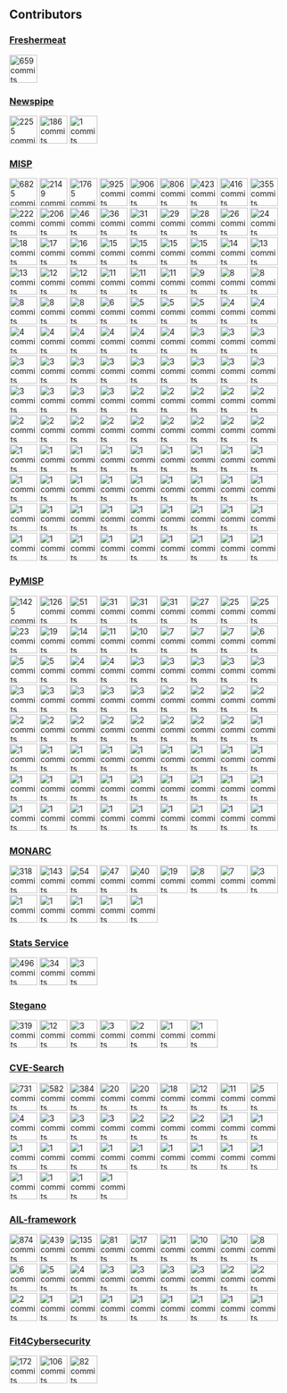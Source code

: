 

## Contributors

### [Freshermeat](https://sr.ht/~cedric/freshermeat)

<!-- contributors-freshermeat starts -->
<a href="https://github.com/cedricbonhomme"><img src="https://avatars.githubusercontent.com/u/465400?s=100&v=4" title="659 commits" width="50px" /></a>
<!-- contributors-freshermeat ends -->


### [Newspipe](https://sr.ht/~cedric/newspipe)

<!-- contributors-newspipe starts -->
<a href="https://github.com/cedricbonhomme"><img src="https://avatars.githubusercontent.com/u/465400?s=100&v=4" title="2255 commits" width="50px" /></a>
<a href="https://github.com/jaesivsm"><img src="https://avatars.githubusercontent.com/u/1969240?s=100&v=4" title="186 commits" width="50px" /></a>
<a href="https://github.com/EdwardBetts"><img src="https://avatars.githubusercontent.com/u/3818?s=100&v=4" title="1 commits" width="50px" /></a>
<!-- contributors-newspipe ends -->


### [MISP](https://github.com/MISP/MISP)

<!-- contributors-MISP starts -->
<a href="https://github.com/iglocska"><img src="https://avatars.githubusercontent.com/u/3668672?s=100&v=4" title="6825 commits" width="50px" /></a>
<a href="https://github.com/mokaddem"><img src="https://avatars.githubusercontent.com/u/6977223?s=100&v=4" title="2149 commits" width="50px" /></a>
<a href="https://github.com/chrisr3d"><img src="https://avatars.githubusercontent.com/u/16307976?s=100&v=4" title="1765 commits" width="50px" /></a>
<a href="https://github.com/adulau"><img src="https://avatars.githubusercontent.com/u/3309?s=100&v=4" title="925 commits" width="50px" /></a>
<a href="https://github.com/JakubOnderka"><img src="https://avatars.githubusercontent.com/u/163343?s=100&v=4" title="906 commits" width="50px" /></a>
<a href="https://github.com/SteveClement"><img src="https://avatars.githubusercontent.com/u/362025?s=100&v=4" title="806 commits" width="50px" /></a>
<a href="https://github.com/noud"><img src="https://avatars.githubusercontent.com/u/1333629?s=100&v=4" title="423 commits" width="50px" /></a>
<a href="https://github.com/cvandeplas"><img src="https://avatars.githubusercontent.com/u/1073662?s=100&v=4" title="416 commits" width="50px" /></a>
<a href="https://github.com/Rafiot"><img src="https://avatars.githubusercontent.com/u/248875?s=100&v=4" title="355 commits" width="50px" /></a>
<a href="https://github.com/rotanid"><img src="https://avatars.githubusercontent.com/u/654617?s=100&v=4" title="222 commits" width="50px" /></a>
<a href="https://github.com/RichieB2B"><img src="https://avatars.githubusercontent.com/u/1461970?s=100&v=4" title="206 commits" width="50px" /></a>
<a href="https://github.com/FloatingGhost"><img src="https://avatars.githubusercontent.com/u/4086403?s=100&v=4" title="46 commits" width="50px" /></a>
<a href="https://github.com/vpiserchia"><img src="https://avatars.githubusercontent.com/u/2363618?s=100&v=4" title="36 commits" width="50px" /></a>
<a href="https://github.com/deresz"><img src="https://avatars.githubusercontent.com/u/2729811?s=100&v=4" title="31 commits" width="50px" /></a>
<a href="https://github.com/cristianbell"><img src="https://avatars.githubusercontent.com/u/13049554?s=100&v=4" title="29 commits" width="50px" /></a>
<a href="https://github.com/4ekin"><img src="https://avatars.githubusercontent.com/u/2716639?s=100&v=4" title="28 commits" width="50px" /></a>
<a href="https://github.com/zaphodef"><img src="https://avatars.githubusercontent.com/u/18658828?s=100&v=4" title="26 commits" width="50px" /></a>
<a href="https://github.com/sfossen"><img src="https://avatars.githubusercontent.com/u/26934?s=100&v=4" title="24 commits" width="50px" /></a>
<a href="https://github.com/elhoim"><img src="https://avatars.githubusercontent.com/u/178521?s=100&v=4" title="18 commits" width="50px" /></a>
<a href="https://github.com/stricaud"><img src="https://avatars.githubusercontent.com/u/956069?s=100&v=4" title="17 commits" width="50px" /></a>
<a href="https://github.com/cedricbonhomme"><img src="https://avatars.githubusercontent.com/u/465400?s=100&v=4" title="16 commits" width="50px" /></a>
<a href="https://github.com/pettai"><img src="https://avatars.githubusercontent.com/u/3317462?s=100&v=4" title="15 commits" width="50px" /></a>
<a href="https://github.com/obert01"><img src="https://avatars.githubusercontent.com/u/6752874?s=100&v=4" title="15 commits" width="50px" /></a>
<a href="https://github.com/kscheetz"><img src="https://avatars.githubusercontent.com/u/7916199?s=100&v=4" title="15 commits" width="50px" /></a>
<a href="https://github.com/capile"><img src="https://avatars.githubusercontent.com/u/3648974?s=100&v=4" title="15 commits" width="50px" /></a>
<a href="https://github.com/jezkerwin"><img src="https://avatars.githubusercontent.com/u/1779665?s=100&v=4" title="14 commits" width="50px" /></a>
<a href="https://github.com/cudeso"><img src="https://avatars.githubusercontent.com/u/256028?s=100&v=4" title="13 commits" width="50px" /></a>
<a href="https://github.com/aaronkaplan"><img src="https://avatars.githubusercontent.com/u/750019?s=100&v=4" title="13 commits" width="50px" /></a>
<a href="https://github.com/tomking2"><img src="https://avatars.githubusercontent.com/u/15731689?s=100&v=4" title="12 commits" width="50px" /></a>
<a href="https://github.com/devnull-"><img src="https://avatars.githubusercontent.com/u/9305238?s=100&v=4" title="12 commits" width="50px" /></a>
<a href="https://github.com/Aks6193"><img src="https://avatars.githubusercontent.com/u/25454459?s=100&v=4" title="11 commits" width="50px" /></a>
<a href="https://github.com/jaegeral"><img src="https://avatars.githubusercontent.com/u/741037?s=100&v=4" title="11 commits" width="50px" /></a>
<a href="https://github.com/Xen0ph0n"><img src="https://avatars.githubusercontent.com/u/2313682?s=100&v=4" title="11 commits" width="50px" /></a>
<a href="https://github.com/ppanero"><img src="https://avatars.githubusercontent.com/u/6756943?s=100&v=4" title="9 commits" width="50px" /></a>
<a href="https://github.com/Golbark"><img src="https://avatars.githubusercontent.com/u/9538017?s=100&v=4" title="8 commits" width="50px" /></a>
<a href="https://github.com/kallix"><img src="https://avatars.githubusercontent.com/u/5512987?s=100&v=4" title="8 commits" width="50px" /></a>
<a href="https://github.com/deloittem"><img src="https://avatars.githubusercontent.com/u/14250017?s=100&v=4" title="8 commits" width="50px" /></a>
<a href="https://github.com/I-am-Sherlocked"><img src="https://avatars.githubusercontent.com/u/10660968?s=100&v=4" title="8 commits" width="50px" /></a>
<a href="https://github.com/ics"><img src="https://avatars.githubusercontent.com/u/108238?s=100&v=4" title="8 commits" width="50px" /></a>
<a href="https://github.com/FafnerKeyZee"><img src="https://avatars.githubusercontent.com/u/11160904?s=100&v=4" title="6 commits" width="50px" /></a>
<a href="https://github.com/challs"><img src="https://avatars.githubusercontent.com/u/3266094?s=100&v=4" title="5 commits" width="50px" /></a>
<a href="https://github.com/WaryWolf"><img src="https://avatars.githubusercontent.com/u/2182088?s=100&v=4" title="5 commits" width="50px" /></a>
<a href="https://github.com/pugilist"><img src="https://avatars.githubusercontent.com/u/4551980?s=100&v=4" title="5 commits" width="50px" /></a>
<a href="https://github.com/rmkml"><img src="https://avatars.githubusercontent.com/u/10365727?s=100&v=4" title="4 commits" width="50px" /></a>
<a href="https://github.com/coolacid"><img src="https://avatars.githubusercontent.com/u/1091410?s=100&v=4" title="4 commits" width="50px" /></a>
<a href="https://github.com/Applenice"><img src="https://avatars.githubusercontent.com/u/30207614?s=100&v=4" title="4 commits" width="50px" /></a>
<a href="https://github.com/JanSkalny"><img src="https://avatars.githubusercontent.com/u/5883407?s=100&v=4" title="4 commits" width="50px" /></a>
<a href="https://github.com/garanews"><img src="https://avatars.githubusercontent.com/u/16938405?s=100&v=4" title="4 commits" width="50px" /></a>
<a href="https://github.com/0xiso"><img src="https://avatars.githubusercontent.com/u/6024009?s=100&v=4" title="4 commits" width="50px" /></a>
<a href="https://github.com/3c7"><img src="https://avatars.githubusercontent.com/u/2846609?s=100&v=4" title="4 commits" width="50px" /></a>
<a href="https://github.com/truckydev"><img src="https://avatars.githubusercontent.com/u/17462115?s=100&v=4" title="4 commits" width="50px" /></a>
<a href="https://github.com/legoguy1000"><img src="https://avatars.githubusercontent.com/u/13125104?s=100&v=4" title="3 commits" width="50px" /></a>
<a href="https://github.com/gallypette"><img src="https://avatars.githubusercontent.com/u/329725?s=100&v=4" title="3 commits" width="50px" /></a>
<a href="https://github.com/liviuvalsan"><img src="https://avatars.githubusercontent.com/u/20833632?s=100&v=4" title="3 commits" width="50px" /></a>
<a href="https://github.com/chkp-aliaksandrt"><img src="https://avatars.githubusercontent.com/u/37109189?s=100&v=4" title="3 commits" width="50px" /></a>
<a href="https://github.com/eCrimeLabs"><img src="https://avatars.githubusercontent.com/u/14878613?s=100&v=4" title="3 commits" width="50px" /></a>
<a href="https://github.com/dawid-czarnecki"><img src="https://avatars.githubusercontent.com/u/17339154?s=100&v=4" title="3 commits" width="50px" /></a>
<a href="https://github.com/Lastpixl"><img src="https://avatars.githubusercontent.com/u/123660?s=100&v=4" title="3 commits" width="50px" /></a>
<a href="https://github.com/MattCarothers"><img src="https://avatars.githubusercontent.com/u/4381389?s=100&v=4" title="3 commits" width="50px" /></a>
<a href="https://github.com/jeromeleonard"><img src="https://avatars.githubusercontent.com/u/10532879?s=100&v=4" title="3 commits" width="50px" /></a>
<a href="https://github.com/milankowww"><img src="https://avatars.githubusercontent.com/u/16960843?s=100&v=4" title="3 commits" width="50px" /></a>
<a href="https://github.com/Delta-Sierra"><img src="https://avatars.githubusercontent.com/u/17081497?s=100&v=4" title="3 commits" width="50px" /></a>
<a href="https://github.com/panzertime"><img src="https://avatars.githubusercontent.com/u/6854027?s=100&v=4" title="3 commits" width="50px" /></a>
<a href="https://github.com/stinnux"><img src="https://avatars.githubusercontent.com/u/17176113?s=100&v=4" title="3 commits" width="50px" /></a>
<a href="https://github.com/squioc"><img src="https://avatars.githubusercontent.com/u/280824?s=100&v=4" title="3 commits" width="50px" /></a>
<a href="https://github.com/birdy42"><img src="https://avatars.githubusercontent.com/u/825492?s=100&v=4" title="3 commits" width="50px" /></a>
<a href="https://github.com/wllm-rbnt"><img src="https://avatars.githubusercontent.com/u/11647900?s=100&v=4" title="3 commits" width="50px" /></a>
<a href="https://github.com/Wachizungu"><img src="https://avatars.githubusercontent.com/u/9868873?s=100&v=4" title="2 commits" width="50px" /></a>
<a href="https://github.com/imidoriya"><img src="https://avatars.githubusercontent.com/u/45568592?s=100&v=4" title="2 commits" width="50px" /></a>
<a href="https://github.com/raw-data"><img src="https://avatars.githubusercontent.com/u/29753218?s=100&v=4" title="2 commits" width="50px" /></a>
<a href="https://github.com/juju4"><img src="https://avatars.githubusercontent.com/u/1300844?s=100&v=4" title="2 commits" width="50px" /></a>
<a href="https://github.com/edhoedt"><img src="https://avatars.githubusercontent.com/u/2240352?s=100&v=4" title="2 commits" width="50px" /></a>
<a href="https://github.com/sim0nx"><img src="https://avatars.githubusercontent.com/u/1769773?s=100&v=4" title="2 commits" width="50px" /></a>
<a href="https://github.com/nikofil"><img src="https://avatars.githubusercontent.com/u/5767669?s=100&v=4" title="2 commits" width="50px" /></a>
<a href="https://github.com/axpatito"><img src="https://avatars.githubusercontent.com/u/3860649?s=100&v=4" title="2 commits" width="50px" /></a>
<a href="https://github.com/netjinho"><img src="https://avatars.githubusercontent.com/u/11476054?s=100&v=4" title="2 commits" width="50px" /></a>
<a href="https://github.com/kalyparker"><img src="https://avatars.githubusercontent.com/u/12010905?s=100&v=4" title="2 commits" width="50px" /></a>
<a href="https://github.com/jonas-koeritz"><img src="https://avatars.githubusercontent.com/u/6485387?s=100&v=4" title="2 commits" width="50px" /></a>
<a href="https://github.com/treyka"><img src="https://avatars.githubusercontent.com/u/630301?s=100&v=4" title="2 commits" width="50px" /></a>
<a href="https://github.com/kirzaks"><img src="https://avatars.githubusercontent.com/u/17720113?s=100&v=4" title="2 commits" width="50px" /></a>
<a href="https://github.com/abulhol"><img src="https://avatars.githubusercontent.com/u/4851778?s=100&v=4" title="2 commits" width="50px" /></a>
<a href="https://github.com/folbricht-stripe"><img src="https://avatars.githubusercontent.com/u/74916780?s=100&v=4" title="1 commits" width="50px" /></a>
<a href="https://github.com/korrosivesec"><img src="https://avatars.githubusercontent.com/u/1944268?s=100&v=4" title="1 commits" width="50px" /></a>
<a href="https://github.com/jtdroste"><img src="https://avatars.githubusercontent.com/u/734161?s=100&v=4" title="1 commits" width="50px" /></a>
<a href="https://github.com/vaclavbartos"><img src="https://avatars.githubusercontent.com/u/14043164?s=100&v=4" title="1 commits" width="50px" /></a>
<a href="https://github.com/VVX7"><img src="https://avatars.githubusercontent.com/u/46228229?s=100&v=4" title="1 commits" width="50px" /></a>
<a href="https://github.com/willurbanski"><img src="https://avatars.githubusercontent.com/u/57372819?s=100&v=4" title="1 commits" width="50px" /></a>
<a href="https://github.com/ag-michael"><img src="https://avatars.githubusercontent.com/u/39683291?s=100&v=4" title="1 commits" width="50px" /></a>
<a href="https://github.com/tweemeterjop"><img src="https://avatars.githubusercontent.com/u/3155112?s=100&v=4" title="1 commits" width="50px" /></a>
<a href="https://github.com/iwitz"><img src="https://avatars.githubusercontent.com/u/19936089?s=100&v=4" title="1 commits" width="50px" /></a>
<a href="https://github.com/andir"><img src="https://avatars.githubusercontent.com/u/638836?s=100&v=4" title="1 commits" width="50px" /></a>
<a href="https://github.com/Sh3idan"><img src="https://avatars.githubusercontent.com/u/37596668?s=100&v=4" title="1 commits" width="50px" /></a>
<a href="https://github.com/ruiwen"><img src="https://avatars.githubusercontent.com/u/307558?s=100&v=4" title="1 commits" width="50px" /></a>
<a href="https://github.com/rommelfs"><img src="https://avatars.githubusercontent.com/u/274748?s=100&v=4" title="1 commits" width="50px" /></a>
<a href="https://github.com/pbolduc-work"><img src="https://avatars.githubusercontent.com/u/62303150?s=100&v=4" title="1 commits" width="50px" /></a>
<a href="https://github.com/crford"><img src="https://avatars.githubusercontent.com/u/34066604?s=100&v=4" title="1 commits" width="50px" /></a>
<a href="https://github.com/lhirlimann"><img src="https://avatars.githubusercontent.com/u/415751?s=100&v=4" title="1 commits" width="50px" /></a>
<a href="https://github.com/droe"><img src="https://avatars.githubusercontent.com/u/749226?s=100&v=4" title="1 commits" width="50px" /></a>
<a href="https://github.com/cryptba1"><img src="https://avatars.githubusercontent.com/u/39135076?s=100&v=4" title="1 commits" width="50px" /></a>
<a href="https://github.com/stephengroat"><img src="https://avatars.githubusercontent.com/u/1159138?s=100&v=4" title="1 commits" width="50px" /></a>
<a href="https://github.com/g7"><img src="https://avatars.githubusercontent.com/u/92799?s=100&v=4" title="1 commits" width="50px" /></a>
<a href="https://github.com/jurg"><img src="https://avatars.githubusercontent.com/u/255318?s=100&v=4" title="1 commits" width="50px" /></a>
<a href="https://github.com/mogods"><img src="https://avatars.githubusercontent.com/u/20953483?s=100&v=4" title="1 commits" width="50px" /></a>
<a href="https://github.com/tsgsecops"><img src="https://avatars.githubusercontent.com/u/32331867?s=100&v=4" title="1 commits" width="50px" /></a>
<a href="https://github.com/SHSauler"><img src="https://avatars.githubusercontent.com/u/8420509?s=100&v=4" title="1 commits" width="50px" /></a>
<a href="https://github.com/kajogo777"><img src="https://avatars.githubusercontent.com/u/10531031?s=100&v=4" title="1 commits" width="50px" /></a>
<a href="https://github.com/rmarsollier"><img src="https://avatars.githubusercontent.com/u/16244397?s=100&v=4" title="1 commits" width="50px" /></a>
<a href="https://github.com/kx499"><img src="https://avatars.githubusercontent.com/u/3334810?s=100&v=4" title="1 commits" width="50px" /></a>
<a href="https://github.com/BenDrysdale"><img src="https://avatars.githubusercontent.com/u/7750798?s=100&v=4" title="1 commits" width="50px" /></a>
<a href="https://github.com/TheDr1ver"><img src="https://avatars.githubusercontent.com/u/6147794?s=100&v=4" title="1 commits" width="50px" /></a>
<a href="https://github.com/peasead"><img src="https://avatars.githubusercontent.com/u/7442091?s=100&v=4" title="1 commits" width="50px" /></a>
<a href="https://github.com/gitter-badger"><img src="https://avatars.githubusercontent.com/u/8518239?s=100&v=4" title="1 commits" width="50px" /></a>
<a href="https://github.com/Deventual"><img src="https://avatars.githubusercontent.com/u/7035285?s=100&v=4" title="1 commits" width="50px" /></a>
<a href="https://github.com/koenigswinter"><img src="https://avatars.githubusercontent.com/u/381256?s=100&v=4" title="1 commits" width="50px" /></a>
<a href="https://github.com/nullprobe"><img src="https://avatars.githubusercontent.com/u/2757396?s=100&v=4" title="1 commits" width="50px" /></a>
<a href="https://github.com/bemre"><img src="https://avatars.githubusercontent.com/u/51360?s=100&v=4" title="1 commits" width="50px" /></a>
<a href="https://github.com/remg427"><img src="https://avatars.githubusercontent.com/u/5524371?s=100&v=4" title="1 commits" width="50px" /></a>
<!-- contributors-MISP ends -->


### [PyMISP](https://github.com/MISP/PyMISP)

<!-- contributors-PyMISP starts -->
<a href="https://github.com/Rafiot"><img src="https://avatars.githubusercontent.com/u/248875?s=100&v=4" title="1425 commits" width="50px" /></a>
<a href="https://github.com/adulau"><img src="https://avatars.githubusercontent.com/u/3309?s=100&v=4" title="126 commits" width="50px" /></a>
<a href="https://github.com/Delta-Sierra"><img src="https://avatars.githubusercontent.com/u/17081497?s=100&v=4" title="51 commits" width="50px" /></a>
<a href="https://github.com/mokaddem"><img src="https://avatars.githubusercontent.com/u/6977223?s=100&v=4" title="31 commits" width="50px" /></a>
<a href="https://github.com/VincentFalc"><img src="https://avatars.githubusercontent.com/u/39620263?s=100&v=4" title="31 commits" width="50px" /></a>
<a href="https://github.com/FloatingGhost"><img src="https://avatars.githubusercontent.com/u/4086403?s=100&v=4" title="31 commits" width="50px" /></a>
<a href="https://github.com/cudeso"><img src="https://avatars.githubusercontent.com/u/256028?s=100&v=4" title="27 commits" width="50px" /></a>
<a href="https://github.com/tomking2"><img src="https://avatars.githubusercontent.com/u/15731689?s=100&v=4" title="25 commits" width="50px" /></a>
<a href="https://github.com/iglocska"><img src="https://avatars.githubusercontent.com/u/3668672?s=100&v=4" title="25 commits" width="50px" /></a>
<a href="https://github.com/cvandeplas"><img src="https://avatars.githubusercontent.com/u/1073662?s=100&v=4" title="23 commits" width="50px" /></a>
<a href="https://github.com/SteveClement"><img src="https://avatars.githubusercontent.com/u/362025?s=100&v=4" title="19 commits" width="50px" /></a>
<a href="https://github.com/JakubOnderka"><img src="https://avatars.githubusercontent.com/u/163343?s=100&v=4" title="14 commits" width="50px" /></a>
<a href="https://github.com/VVX7"><img src="https://avatars.githubusercontent.com/u/46228229?s=100&v=4" title="11 commits" width="50px" /></a>
<a href="https://github.com/RichieB2B"><img src="https://avatars.githubusercontent.com/u/1461970?s=100&v=4" title="10 commits" width="50px" /></a>
<a href="https://github.com/mback2k"><img src="https://avatars.githubusercontent.com/u/231943?s=100&v=4" title="7 commits" width="50px" /></a>
<a href="https://github.com/3c7"><img src="https://avatars.githubusercontent.com/u/2846609?s=100&v=4" title="7 commits" width="50px" /></a>
<a href="https://github.com/c-goes"><img src="https://avatars.githubusercontent.com/u/23212798?s=100&v=4" title="7 commits" width="50px" /></a>
<a href="https://github.com/wagner-certat"><img src="https://avatars.githubusercontent.com/u/25031221?s=100&v=4" title="6 commits" width="50px" /></a>
<a href="https://github.com/nbareil"><img src="https://avatars.githubusercontent.com/u/115087?s=100&v=4" title="5 commits" width="50px" /></a>
<a href="https://github.com/jaegeral"><img src="https://avatars.githubusercontent.com/u/741037?s=100&v=4" title="5 commits" width="50px" /></a>
<a href="https://github.com/paalbra"><img src="https://avatars.githubusercontent.com/u/265215?s=100&v=4" title="4 commits" width="50px" /></a>
<a href="https://github.com/sthagen"><img src="https://avatars.githubusercontent.com/u/450800?s=100&v=4" title="4 commits" width="50px" /></a>
<a href="https://github.com/seamustuohy"><img src="https://avatars.githubusercontent.com/u/1226247?s=100&v=4" title="3 commits" width="50px" /></a>
<a href="https://github.com/turtlefac3"><img src="https://avatars.githubusercontent.com/u/55850580?s=100&v=4" title="3 commits" width="50px" /></a>
<a href="https://github.com/chrisr3d"><img src="https://avatars.githubusercontent.com/u/16307976?s=100&v=4" title="3 commits" width="50px" /></a>
<a href="https://github.com/sim0nx"><img src="https://avatars.githubusercontent.com/u/1769773?s=100&v=4" title="3 commits" width="50px" /></a>
<a href="https://github.com/netjinho"><img src="https://avatars.githubusercontent.com/u/11476054?s=100&v=4" title="3 commits" width="50px" /></a>
<a href="https://github.com/korrosivesec"><img src="https://avatars.githubusercontent.com/u/1944268?s=100&v=4" title="3 commits" width="50px" /></a>
<a href="https://github.com/raw-data"><img src="https://avatars.githubusercontent.com/u/29753218?s=100&v=4" title="3 commits" width="50px" /></a>
<a href="https://github.com/bernhl"><img src="https://avatars.githubusercontent.com/u/15350042?s=100&v=4" title="3 commits" width="50px" /></a>
<a href="https://github.com/rmarsollier"><img src="https://avatars.githubusercontent.com/u/16244397?s=100&v=4" title="3 commits" width="50px" /></a>
<a href="https://github.com/jbremer"><img src="https://avatars.githubusercontent.com/u/1148773?s=100&v=4" title="3 commits" width="50px" /></a>
<a href="https://github.com/remydewa"><img src="https://avatars.githubusercontent.com/u/53039170?s=100&v=4" title="2 commits" width="50px" /></a>
<a href="https://github.com/chrisinmtown"><img src="https://avatars.githubusercontent.com/u/10234212?s=100&v=4" title="2 commits" width="50px" /></a>
<a href="https://github.com/garanews"><img src="https://avatars.githubusercontent.com/u/16938405?s=100&v=4" title="2 commits" width="50px" /></a>
<a href="https://github.com/kovacsbalu"><img src="https://avatars.githubusercontent.com/u/3726055?s=100&v=4" title="2 commits" width="50px" /></a>
<a href="https://github.com/t3llf1r"><img src="https://avatars.githubusercontent.com/u/75361572?s=100&v=4" title="2 commits" width="50px" /></a>
<a href="https://github.com/cipherlock"><img src="https://avatars.githubusercontent.com/u/33454995?s=100&v=4" title="2 commits" width="50px" /></a>
<a href="https://github.com/aparriel"><img src="https://avatars.githubusercontent.com/u/28621435?s=100&v=4" title="2 commits" width="50px" /></a>
<a href="https://github.com/PaulSec"><img src="https://avatars.githubusercontent.com/u/4060683?s=100&v=4" title="2 commits" width="50px" /></a>
<a href="https://github.com/squioc"><img src="https://avatars.githubusercontent.com/u/280824?s=100&v=4" title="2 commits" width="50px" /></a>
<a href="https://github.com/plutec"><img src="https://avatars.githubusercontent.com/u/444620?s=100&v=4" title="2 commits" width="50px" /></a>
<a href="https://github.com/TheDr1ver"><img src="https://avatars.githubusercontent.com/u/6147794?s=100&v=4" title="2 commits" width="50px" /></a>
<a href="https://github.com/grolinet"><img src="https://avatars.githubusercontent.com/u/14868599?s=100&v=4" title="2 commits" width="50px" /></a>
<a href="https://github.com/nighttardis"><img src="https://avatars.githubusercontent.com/u/12703968?s=100&v=4" title="1 commits" width="50px" /></a>
<a href="https://github.com/kuselfu"><img src="https://avatars.githubusercontent.com/u/72789379?s=100&v=4" title="1 commits" width="50px" /></a>
<a href="https://github.com/pudo"><img src="https://avatars.githubusercontent.com/u/41628?s=100&v=4" title="1 commits" width="50px" /></a>
<a href="https://github.com/imidoriya"><img src="https://avatars.githubusercontent.com/u/45568592?s=100&v=4" title="1 commits" width="50px" /></a>
<a href="https://github.com/ninoseki"><img src="https://avatars.githubusercontent.com/u/291028?s=100&v=4" title="1 commits" width="50px" /></a>
<a href="https://github.com/Shortfinga"><img src="https://avatars.githubusercontent.com/u/5101414?s=100&v=4" title="1 commits" width="50px" /></a>
<a href="https://github.com/ancailliau"><img src="https://avatars.githubusercontent.com/u/28399?s=100&v=4" title="1 commits" width="50px" /></a>
<a href="https://github.com/0xThiebaut"><img src="https://avatars.githubusercontent.com/u/46688461?s=100&v=4" title="1 commits" width="50px" /></a>
<a href="https://github.com/github-pba"><img src="https://avatars.githubusercontent.com/u/50981940?s=100&v=4" title="1 commits" width="50px" /></a>
<a href="https://github.com/Wachizungu"><img src="https://avatars.githubusercontent.com/u/9868873?s=100&v=4" title="1 commits" width="50px" /></a>
<a href="https://github.com/dawid-czarnecki"><img src="https://avatars.githubusercontent.com/u/17339154?s=100&v=4" title="1 commits" width="50px" /></a>
<a href="https://github.com/juju4"><img src="https://avatars.githubusercontent.com/u/1300844?s=100&v=4" title="1 commits" width="50px" /></a>
<a href="https://github.com/DragonDev1906"><img src="https://avatars.githubusercontent.com/u/8270201?s=100&v=4" title="1 commits" width="50px" /></a>
<a href="https://github.com/Lastpixl"><img src="https://avatars.githubusercontent.com/u/123660?s=100&v=4" title="1 commits" width="50px" /></a>
<a href="https://github.com/0xiso"><img src="https://avatars.githubusercontent.com/u/6024009?s=100&v=4" title="1 commits" width="50px" /></a>
<a href="https://github.com/mlodic"><img src="https://avatars.githubusercontent.com/u/30625432?s=100&v=4" title="1 commits" width="50px" /></a>
<a href="https://github.com/dadokkio"><img src="https://avatars.githubusercontent.com/u/355183?s=100&v=4" title="1 commits" width="50px" /></a>
<a href="https://github.com/truckydev"><img src="https://avatars.githubusercontent.com/u/17462115?s=100&v=4" title="1 commits" width="50px" /></a>
<a href="https://github.com/kfaber"><img src="https://avatars.githubusercontent.com/u/4570326?s=100&v=4" title="1 commits" width="50px" /></a>
<a href="https://github.com/kajogo777"><img src="https://avatars.githubusercontent.com/u/10531031?s=100&v=4" title="1 commits" width="50px" /></a>
<a href="https://github.com/YacineKhamis"><img src="https://avatars.githubusercontent.com/u/7416481?s=100&v=4" title="1 commits" width="50px" /></a>
<a href="https://github.com/sebix"><img src="https://avatars.githubusercontent.com/u/199050?s=100&v=4" title="1 commits" width="50px" /></a>
<a href="https://github.com/KennethAdamMiller"><img src="https://avatars.githubusercontent.com/u/2431966?s=100&v=4" title="1 commits" width="50px" /></a>
<a href="https://github.com/ANSSI-BSOD"><img src="https://avatars.githubusercontent.com/u/17572412?s=100&v=4" title="1 commits" width="50px" /></a>
<a href="https://github.com/kevthehermit"><img src="https://avatars.githubusercontent.com/u/2545096?s=100&v=4" title="1 commits" width="50px" /></a>
<a href="https://github.com/urbanski"><img src="https://avatars.githubusercontent.com/u/218379?s=100&v=4" title="1 commits" width="50px" /></a>
<a href="https://github.com/Starow"><img src="https://avatars.githubusercontent.com/u/6065469?s=100&v=4" title="1 commits" width="50px" /></a>
<a href="https://github.com/didelphodon"><img src="https://avatars.githubusercontent.com/u/10989525?s=100&v=4" title="1 commits" width="50px" /></a>
<!-- contributors-PyMISP ends -->


### [MONARC](https://github.com/monarc-project/MonarcAppFO)

<!-- contributors-MonarcAppFO starts -->
<a href="https://github.com/cedricbonhomme"><img src="https://avatars.githubusercontent.com/u/465400?s=100&v=4" title="318 commits" width="50px" /></a>
<a href="https://github.com/ruslanbaidan"><img src="https://avatars.githubusercontent.com/u/3246171?s=100&v=4" title="143 commits" width="50px" /></a>
<a href="https://github.com/xplodwild"><img src="https://avatars.githubusercontent.com/u/1205428?s=100&v=4" title="54 commits" width="50px" /></a>
<a href="https://github.com/thomas-netlor"><img src="https://avatars.githubusercontent.com/u/4964617?s=100&v=4" title="47 commits" width="50px" /></a>
<a href="https://github.com/jfrocha"><img src="https://avatars.githubusercontent.com/u/2930955?s=100&v=4" title="40 commits" width="50px" /></a>
<a href="https://github.com/ppaulis"><img src="https://avatars.githubusercontent.com/u/1609503?s=100&v=4" title="19 commits" width="50px" /></a>
<a href="https://github.com/cyrilrouyer"><img src="https://avatars.githubusercontent.com/u/23081586?s=100&v=4" title="8 commits" width="50px" /></a>
<a href="https://github.com/jerolomb"><img src="https://avatars.githubusercontent.com/u/18661517?s=100&v=4" title="7 commits" width="50px" /></a>
<a href="https://github.com/cheah96"><img src="https://avatars.githubusercontent.com/u/37674123?s=100&v=4" title="3 commits" width="50px" /></a>
<a href="https://github.com/wllm-rbnt"><img src="https://avatars.githubusercontent.com/u/11647900?s=100&v=4" title="1 commits" width="50px" /></a>
<a href="https://github.com/jiihaanee"><img src="https://avatars.githubusercontent.com/u/23482104?s=100&v=4" title="1 commits" width="50px" /></a>
<a href="https://github.com/harchoumi"><img src="https://avatars.githubusercontent.com/u/6995784?s=100&v=4" title="1 commits" width="50px" /></a>
<a href="https://github.com/YacineKhamis"><img src="https://avatars.githubusercontent.com/u/7416481?s=100&v=4" title="1 commits" width="50px" /></a>
<a href="https://github.com/msfaxi"><img src="https://avatars.githubusercontent.com/u/3328977?s=100&v=4" title="1 commits" width="50px" /></a>
<!-- contributors-MonarcAppFO ends -->


### [Stats Service](https://github.com/monarc-project/stats-service)

<!-- contributors-stats-service starts -->
<a href="https://github.com/cedricbonhomme"><img src="https://avatars.githubusercontent.com/u/465400?s=100&v=4" title="496 commits" width="50px" /></a>
<a href="https://github.com/ruslanbaidan"><img src="https://avatars.githubusercontent.com/u/3246171?s=100&v=4" title="34 commits" width="50px" /></a>
<a href="https://github.com/jfrocha"><img src="https://avatars.githubusercontent.com/u/2930955?s=100&v=4" title="3 commits" width="50px" /></a>
<!-- contributors-stats-service ends -->


### [Stegano](https://sr.ht/~cedric/stegano)

<!-- contributors-stegano starts -->
<a href="https://github.com/cedricbonhomme"><img src="https://avatars.githubusercontent.com/u/465400?s=100&v=4" title="319 commits" width="50px" /></a>
<a href="https://github.com/AdrienCos"><img src="https://avatars.githubusercontent.com/u/25573947?s=100&v=4" title="12 commits" width="50px" /></a>
<a href="https://github.com/maxwellgerber"><img src="https://avatars.githubusercontent.com/u/11035210?s=100&v=4" title="3 commits" width="50px" /></a>
<a href="https://github.com/andyroberts"><img src="https://avatars.githubusercontent.com/u/831044?s=100&v=4" title="3 commits" width="50px" /></a>
<a href="https://github.com/sh4nks"><img src="https://avatars.githubusercontent.com/u/1510708?s=100&v=4" title="2 commits" width="50px" /></a>
<a href="https://github.com/BoboTiG"><img src="https://avatars.githubusercontent.com/u/2033598?s=100&v=4" title="1 commits" width="50px" /></a>
<a href="https://github.com/pannal"><img src="https://avatars.githubusercontent.com/u/1359593?s=100&v=4" title="1 commits" width="50px" /></a>
<!-- contributors-stegano ends -->


### [CVE-Search](https://github.com/cve-search/cve-search)

<!-- contributors-cve-search starts -->
<a href="https://github.com/PidgeyL"><img src="https://avatars.githubusercontent.com/u/8830839?s=100&v=4" title="731 commits" width="50px" /></a>
<a href="https://github.com/adulau"><img src="https://avatars.githubusercontent.com/u/3309?s=100&v=4" title="582 commits" width="50px" /></a>
<a href="https://github.com/P-T-I"><img src="https://avatars.githubusercontent.com/u/11720165?s=100&v=4" title="384 commits" width="50px" /></a>
<a href="https://github.com/mdeous"><img src="https://avatars.githubusercontent.com/u/393165?s=100&v=4" title="20 commits" width="50px" /></a>
<a href="https://github.com/wimremes"><img src="https://avatars.githubusercontent.com/u/1710311?s=100&v=4" title="20 commits" width="50px" /></a>
<a href="https://github.com/psychedelys"><img src="https://avatars.githubusercontent.com/u/1389006?s=100&v=4" title="18 commits" width="50px" /></a>
<a href="https://github.com/AZobec"><img src="https://avatars.githubusercontent.com/u/6973759?s=100&v=4" title="12 commits" width="50px" /></a>
<a href="https://github.com/kairis"><img src="https://avatars.githubusercontent.com/u/8766250?s=100&v=4" title="11 commits" width="50px" /></a>
<a href="https://github.com/chervaliery"><img src="https://avatars.githubusercontent.com/u/10849551?s=100&v=4" title="5 commits" width="50px" /></a>
<a href="https://github.com/janidetiger"><img src="https://avatars.githubusercontent.com/u/48528115?s=100&v=4" title="4 commits" width="50px" /></a>
<a href="https://github.com/RoccovanAsselt"><img src="https://avatars.githubusercontent.com/u/7493024?s=100&v=4" title="3 commits" width="50px" /></a>
<a href="https://github.com/lvets"><img src="https://avatars.githubusercontent.com/u/4215920?s=100&v=4" title="3 commits" width="50px" /></a>
<a href="https://github.com/timeemit"><img src="https://avatars.githubusercontent.com/u/874691?s=100&v=4" title="3 commits" width="50px" /></a>
<a href="https://github.com/IrootGeek"><img src="https://avatars.githubusercontent.com/u/27358580?s=100&v=4" title="2 commits" width="50px" /></a>
<a href="https://github.com/jbmaillet"><img src="https://avatars.githubusercontent.com/u/2813729?s=100&v=4" title="2 commits" width="50px" /></a>
<a href="https://github.com/Rafiot"><img src="https://avatars.githubusercontent.com/u/248875?s=100&v=4" title="2 commits" width="50px" /></a>
<a href="https://github.com/tydeu"><img src="https://avatars.githubusercontent.com/u/9020483?s=100&v=4" title="1 commits" width="50px" /></a>
<a href="https://github.com/eaydin"><img src="https://avatars.githubusercontent.com/u/1251030?s=100&v=4" title="1 commits" width="50px" /></a>
<a href="https://github.com/guiguitodelperuu"><img src="https://avatars.githubusercontent.com/u/56117283?s=100&v=4" title="1 commits" width="50px" /></a>
<a href="https://github.com/SteveClement"><img src="https://avatars.githubusercontent.com/u/362025?s=100&v=4" title="1 commits" width="50px" /></a>
<a href="https://github.com/Alexandre-Bartel"><img src="https://avatars.githubusercontent.com/u/655248?s=100&v=4" title="1 commits" width="50px" /></a>
<a href="https://github.com/Patristo"><img src="https://avatars.githubusercontent.com/u/38544606?s=100&v=4" title="1 commits" width="50px" /></a>
<a href="https://github.com/igama"><img src="https://avatars.githubusercontent.com/u/76993?s=100&v=4" title="1 commits" width="50px" /></a>
<a href="https://github.com/rmarsollier"><img src="https://avatars.githubusercontent.com/u/16244397?s=100&v=4" title="1 commits" width="50px" /></a>
<a href="https://github.com/sec9"><img src="https://avatars.githubusercontent.com/u/17904770?s=100&v=4" title="1 commits" width="50px" /></a>
<a href="https://github.com/gitter-badger"><img src="https://avatars.githubusercontent.com/u/8518239?s=100&v=4" title="1 commits" width="50px" /></a>
<a href="https://github.com/maxhbr"><img src="https://avatars.githubusercontent.com/u/1187050?s=100&v=4" title="1 commits" width="50px" /></a>
<a href="https://github.com/mathrock"><img src="https://avatars.githubusercontent.com/u/30048?s=100&v=4" title="1 commits" width="50px" /></a>
<a href="https://github.com/treyka"><img src="https://avatars.githubusercontent.com/u/630301?s=100&v=4" title="1 commits" width="50px" /></a>
<a href="https://github.com/pchaigno"><img src="https://avatars.githubusercontent.com/u/1764210?s=100&v=4" title="1 commits" width="50px" /></a>
<a href="https://github.com/xme"><img src="https://avatars.githubusercontent.com/u/480944?s=100&v=4" title="1 commits" width="50px" /></a>
<!-- contributors-cve-search ends -->

### [AIL-framework](https://github.com/CIRCL/AIL-framework)

<!-- contributors-AIL-framework starts -->
<a href="https://github.com/Terrtia"><img src="https://avatars.githubusercontent.com/u/8857208?s=100&v=4" title="874 commits" width="50px" /></a>
<a href="https://github.com/mokaddem"><img src="https://avatars.githubusercontent.com/u/6977223?s=100&v=4" title="439 commits" width="50px" /></a>
<a href="https://github.com/adulau"><img src="https://avatars.githubusercontent.com/u/3309?s=100&v=4" title="135 commits" width="50px" /></a>
<a href="https://github.com/Rafiot"><img src="https://avatars.githubusercontent.com/u/248875?s=100&v=4" title="81 commits" width="50px" /></a>
<a href="https://github.com/SteveClement"><img src="https://avatars.githubusercontent.com/u/362025?s=100&v=4" title="17 commits" width="50px" /></a>
<a href="https://github.com/sw-pschmied"><img src="https://avatars.githubusercontent.com/u/15813113?s=100&v=4" title="11 commits" width="50px" /></a>
<a href="https://github.com/kovacsbalu"><img src="https://avatars.githubusercontent.com/u/3726055?s=100&v=4" title="10 commits" width="50px" /></a>
<a href="https://github.com/Starow"><img src="https://avatars.githubusercontent.com/u/6065469?s=100&v=4" title="10 commits" width="50px" /></a>
<a href="https://github.com/xme"><img src="https://avatars.githubusercontent.com/u/480944?s=100&v=4" title="8 commits" width="50px" /></a>
<a href="https://github.com/PaulSec"><img src="https://avatars.githubusercontent.com/u/4060683?s=100&v=4" title="6 commits" width="50px" /></a>
<a href="https://github.com/stamparm"><img src="https://avatars.githubusercontent.com/u/921555?s=100&v=4" title="5 commits" width="50px" /></a>
<a href="https://github.com/jhedden"><img src="https://avatars.githubusercontent.com/u/2622954?s=100&v=4" title="4 commits" width="50px" /></a>
<a href="https://github.com/WimpyMan"><img src="https://avatars.githubusercontent.com/u/12594973?s=100&v=4" title="3 commits" width="50px" /></a>
<a href="https://github.com/obilodeau"><img src="https://avatars.githubusercontent.com/u/546325?s=100&v=4" title="3 commits" width="50px" /></a>
<a href="https://github.com/Alainfou"><img src="https://avatars.githubusercontent.com/u/1525501?s=100&v=4" title="3 commits" width="50px" /></a>
<a href="https://github.com/blackbern"><img src="https://avatars.githubusercontent.com/u/6016881?s=100&v=4" title="3 commits" width="50px" /></a>
<a href="https://github.com/petmi627"><img src="https://avatars.githubusercontent.com/u/26305009?s=100&v=4" title="2 commits" width="50px" /></a>
<a href="https://github.com/drnguyen"><img src="https://avatars.githubusercontent.com/u/15685704?s=100&v=4" title="2 commits" width="50px" /></a>
<a href="https://github.com/rommelfs"><img src="https://avatars.githubusercontent.com/u/274748?s=100&v=4" title="2 commits" width="50px" /></a>
<a href="https://github.com/gallypette"><img src="https://avatars.githubusercontent.com/u/329725?s=100&v=4" title="1 commits" width="50px" /></a>
<a href="https://github.com/ronaldtf"><img src="https://avatars.githubusercontent.com/u/10974337?s=100&v=4" title="1 commits" width="50px" /></a>
<a href="https://github.com/mangelft"><img src="https://avatars.githubusercontent.com/u/35041797?s=100&v=4" title="1 commits" width="50px" /></a>
<a href="https://github.com/swedishmike"><img src="https://avatars.githubusercontent.com/u/8100625?s=100&v=4" title="1 commits" width="50px" /></a>
<a href="https://github.com/raw-data"><img src="https://avatars.githubusercontent.com/u/29753218?s=100&v=4" title="1 commits" width="50px" /></a>
<a href="https://github.com/ninoseki"><img src="https://avatars.githubusercontent.com/u/291028?s=100&v=4" title="1 commits" width="50px" /></a>
<a href="https://github.com/jumojer"><img src="https://avatars.githubusercontent.com/u/5885106?s=100&v=4" title="1 commits" width="50px" /></a>
<a href="https://github.com/cudeso"><img src="https://avatars.githubusercontent.com/u/256028?s=100&v=4" title="1 commits" width="50px" /></a>
<!-- contributors-AIL-framework ends -->


### [Fit4Cybersecurity](https://github.com/CASES-LU/Fit4Cybersecurity)

<!-- contributors-Fit4Cybersecurity starts -->
<a href="https://github.com/cedricbonhomme"><img src="https://avatars.githubusercontent.com/u/465400?s=100&v=4" title="172 commits" width="50px" /></a>
<a href="https://github.com/ruslanbaidan"><img src="https://avatars.githubusercontent.com/u/3246171?s=100&v=4" title="106 commits" width="50px" /></a>
<a href="https://github.com/eurodude"><img src="https://avatars.githubusercontent.com/u/2759834?s=100&v=4" title="82 commits" width="50px" /></a>
<!-- contributors-Fit4Cybersecurity ends -->
